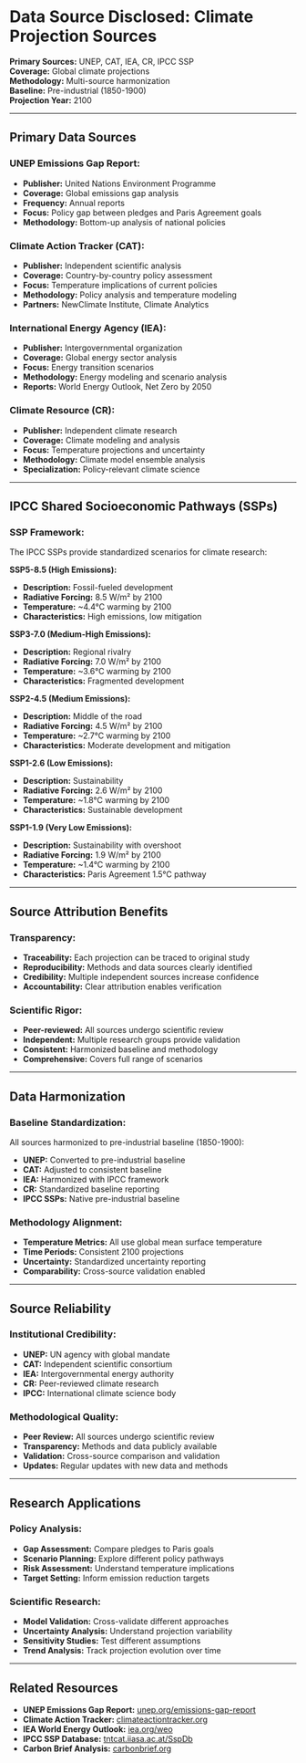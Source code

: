 # Data Source Disclosed: Climate Projection Sources

**Primary Sources:** UNEP, CAT, IEA, CR, IPCC SSP  
**Coverage:** Global climate projections  
**Methodology:** Multi-source harmonization  
**Baseline:** Pre-industrial (1850-1900)  
**Projection Year:** 2100  

---

## Primary Data Sources

### **UNEP Emissions Gap Report:**
- **Publisher:** United Nations Environment Programme
- **Coverage:** Global emissions gap analysis
- **Frequency:** Annual reports
- **Focus:** Policy gap between pledges and Paris Agreement goals
- **Methodology:** Bottom-up analysis of national policies

### **Climate Action Tracker (CAT):**
- **Publisher:** Independent scientific analysis
- **Coverage:** Country-by-country policy assessment
- **Focus:** Temperature implications of current policies
- **Methodology:** Policy analysis and temperature modeling
- **Partners:** NewClimate Institute, Climate Analytics

### **International Energy Agency (IEA):**
- **Publisher:** Intergovernmental organization
- **Coverage:** Global energy sector analysis
- **Focus:** Energy transition scenarios
- **Methodology:** Energy modeling and scenario analysis
- **Reports:** World Energy Outlook, Net Zero by 2050

### **Climate Resource (CR):**
- **Publisher:** Independent climate research
- **Coverage:** Climate modeling and analysis
- **Focus:** Temperature projections and uncertainty
- **Methodology:** Climate model ensemble analysis
- **Specialization:** Policy-relevant climate science

---

## IPCC Shared Socioeconomic Pathways (SSPs)

### **SSP Framework:**
The IPCC SSPs provide standardized scenarios for climate research:

**SSP5-8.5 (High Emissions):**
- **Description:** Fossil-fueled development
- **Radiative Forcing:** 8.5 W/m² by 2100
- **Temperature:** ~4.4°C warming by 2100
- **Characteristics:** High emissions, low mitigation

**SSP3-7.0 (Medium-High Emissions):**
- **Description:** Regional rivalry
- **Radiative Forcing:** 7.0 W/m² by 2100
- **Temperature:** ~3.6°C warming by 2100
- **Characteristics:** Fragmented development

**SSP2-4.5 (Medium Emissions):**
- **Description:** Middle of the road
- **Radiative Forcing:** 4.5 W/m² by 2100
- **Temperature:** ~2.7°C warming by 2100
- **Characteristics:** Moderate development and mitigation

**SSP1-2.6 (Low Emissions):**
- **Description:** Sustainability
- **Radiative Forcing:** 2.6 W/m² by 2100
- **Temperature:** ~1.8°C warming by 2100
- **Characteristics:** Sustainable development

**SSP1-1.9 (Very Low Emissions):**
- **Description:** Sustainability with overshoot
- **Radiative Forcing:** 1.9 W/m² by 2100
- **Temperature:** ~1.4°C warming by 2100
- **Characteristics:** Paris Agreement 1.5°C pathway

---

## Source Attribution Benefits

### **Transparency:**
- **Traceability:** Each projection can be traced to original study
- **Reproducibility:** Methods and data sources clearly identified
- **Credibility:** Multiple independent sources increase confidence
- **Accountability:** Clear attribution enables verification

### **Scientific Rigor:**
- **Peer-reviewed:** All sources undergo scientific review
- **Independent:** Multiple research groups provide validation
- **Consistent:** Harmonized baseline and methodology
- **Comprehensive:** Covers full range of scenarios

---

## Data Harmonization

### **Baseline Standardization:**
All sources harmonized to pre-industrial baseline (1850-1900):
- **UNEP:** Converted to pre-industrial baseline
- **CAT:** Adjusted to consistent baseline
- **IEA:** Harmonized with IPCC framework
- **CR:** Standardized baseline reporting
- **IPCC SSPs:** Native pre-industrial baseline

### **Methodology Alignment:**
- **Temperature Metrics:** All use global mean surface temperature
- **Time Periods:** Consistent 2100 projections
- **Uncertainty:** Standardized uncertainty reporting
- **Comparability:** Cross-source validation enabled

---

## Source Reliability

### **Institutional Credibility:**
- **UNEP:** UN agency with global mandate
- **CAT:** Independent scientific consortium
- **IEA:** Intergovernmental energy authority
- **CR:** Peer-reviewed climate research
- **IPCC:** International climate science body

### **Methodological Quality:**
- **Peer Review:** All sources undergo scientific review
- **Transparency:** Methods and data publicly available
- **Validation:** Cross-source comparison and validation
- **Updates:** Regular updates with new data and methods

---

## Research Applications

### **Policy Analysis:**
- **Gap Assessment:** Compare pledges to Paris goals
- **Scenario Planning:** Explore different policy pathways
- **Risk Assessment:** Understand temperature implications
- **Target Setting:** Inform emission reduction targets

### **Scientific Research:**
- **Model Validation:** Cross-validate different approaches
- **Uncertainty Analysis:** Understand projection variability
- **Sensitivity Studies:** Test different assumptions
- **Trend Analysis:** Track projection evolution over time

---

## Related Resources

- **UNEP Emissions Gap Report:** [unep.org/emissions-gap-report](https://unep.org/emissions-gap-report)
- **Climate Action Tracker:** [climateactiontracker.org](https://climateactiontracker.org)
- **IEA World Energy Outlook:** [iea.org/weo](https://iea.org/weo)
- **IPCC SSP Database:** [tntcat.iiasa.ac.at/SspDb](https://tntcat.iiasa.ac.at/SspDb)
- **Carbon Brief Analysis:** [carbonbrief.org](https://carbonbrief.org) 